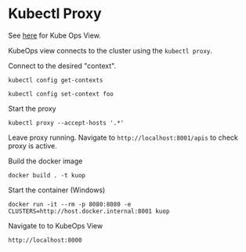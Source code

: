 # Kubectl Proxy

See [here](https://codeberg.org/hjacobs/kube-ops-view) for Kube Ops View.

KubeOps view connects to the cluster using the `kubectl proxy`.

Connect to the desired "context".

```
kubectl config get-contexts

kubectl config set-context foo
```

Start the proxy

```
kubectl proxy --accept-hosts '.*'
```

Leave proxy running.  Navigate to `http://localhost:8001/apis` to check proxy is active.

Build the docker image

```
docker build . -t kuop
```

Start the container (Windows)

```
docker run -it --rm -p 8080:8080 -e CLUSTERS=http://host.docker.internal:8001 kuop
```

Navigate to to KubeOps View

```
http://localhost:8000
```